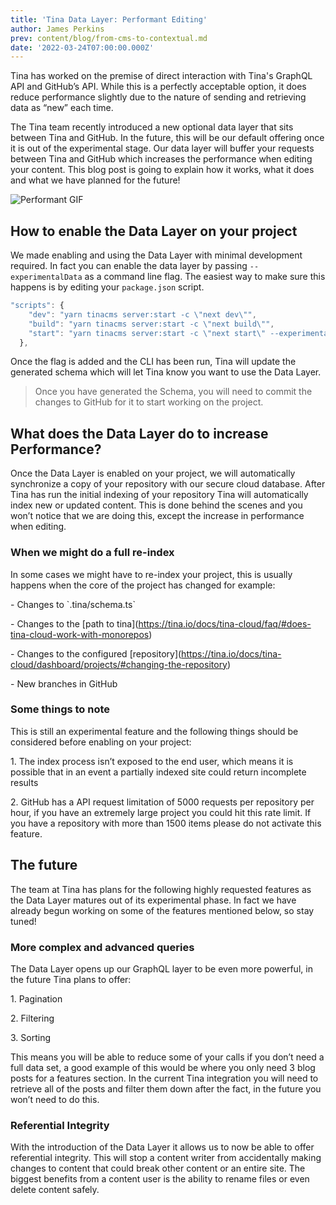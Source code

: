 ```yaml
---
title: 'Tina Data Layer: Performant Editing'
author: James Perkins
prev: content/blog/from-cms-to-contextual.md
date: '2022-03-24T07:00:00.000Z'
---
```


Tina has worked on the premise of direct interaction with Tina's GraphQL API and GitHub’s API. While this is a perfectly acceptable option, it does reduce performance slightly due to the nature of sending and retrieving data as “new” each time. 


The Tina team recently introduced a new optional data layer that sits between Tina and GitHub. In the future, this will be our default offering once it is out of the experimental stage. Our data layer will buffer your requests between Tina and GitHub which increases the performance when editing your content. This blog post is going to explain how it works, what it does and what we have planned for the future!

![Performant GIF](https://res.cloudinary.com/forestry-demo/video/upload/v1647955731/blog-media/data-layer/Before_perf_1.gif)


How to enable the Data Layer on your project
--------------------------------------------

We made enabling and using the Data Layer with minimal development required. In fact you can enable the data layer by passing `--experimentalData` as a command line flag. The easiest way to make sure this happens is by editing your `package.json` script. 


```jsx
"scripts": {
    "dev": "yarn tinacms server:start -c \"next dev\"",
    "build": "yarn tinacms server:start -c \"next build\"",
    "start": "yarn tinacms server:start -c \"next start\" --experimentalData",
  },
```

Once the flag is added and the CLI has been run, Tina will update the generated schema which will let Tina know you want to use the Data Layer. 

> Once you have generated the Schema, you will need to commit the changes to GitHub for it to start working on the project.

## What does the Data Layer do to increase Performance?

Once the Data Layer is enabled on your project, we will automatically synchronize a copy of your repository with our secure cloud database. After Tina has run the initial indexing of your repository Tina will automatically index new or updated content. This is done behind the scenes and you won’t notice that we are doing this, except the increase in performance when editing.

### &#xA;When we might do a full re-index

In some cases we might have to re-index your project, this is usually happens when the core of the project has changed for example:

\- Changes to \`.tina/schema.ts\`

\- Changes to the \[path to tina]\(https://tina.io/docs/tina-cloud/faq/#does-tina-cloud-work-with-monorepos)

\- Changes to the configured \[repository]\(https://tina.io/docs/tina-cloud/dashboard/projects/#changing-the-repository)

\- New branches in GitHub

### Some things to note

This is still an experimental feature and the following things should be considered before enabling on your project: 




1\. The index process isn’t exposed to the end user, which means it is possible that in an event a partially indexed site could return incomplete results

2\. GitHub has a API request limitation of 5000 requests per repository per hour, if you have an extremely large project you could hit this rate limit. If you have a repository with more than 1500 items please do not activate this feature.


## The future



The team at Tina has plans for the following highly requested features as the Data Layer matures out of its experimental phase. In fact we have already begun working on some of the features mentioned below, so stay tuned! 

### &#xA;More complex and advanced queries

The Data Layer opens up our GraphQL layer to be even more powerful, in the future Tina plans to offer: 

1\. Pagination

2\. Filtering

3\. Sorting 

This means you will be able to reduce some of your calls if you don’t need a full data set, a good example of this would be where you only need 3 blog posts for a features section. In the current Tina integration you will need to retrieve all of the posts and filter them down after the fact, in the future you won’t need to do this. 

### &#xA;Referential Integrity

With the introduction of the Data Layer it allows us to now be able to offer referential integrity. This will stop a content writer from accidentally making changes to content that could break other content or an entire site. The biggest benefits from a content user is the ability to rename files or even delete content safely.&#x20;
